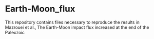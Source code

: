 # Earth-Moon_flux
This repository contains files necessary to reproduce the results in Mazrouei et al., The Earth-Moon impact flux increased at the end of the Paleozoic

